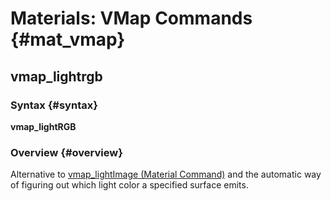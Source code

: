 # Materials: VMap Commands {#mat_vmap}
## vmap_lightrgb
### Syntax {#syntax}

**vmap_lightRGB <red color> <green color> <blue color>**

### Overview {#overview}

Alternative to [vmap_lightImage (Material
Command)](vmap_lightImage) and the
automatic way of figuring out which light color a specified surface
emits.